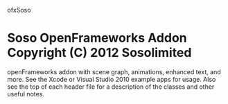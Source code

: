 ofxSoso

Soso OpenFrameworks Addon
Copyright (C) 2012 Sosolimited
=======

openFrameworks addon with scene graph, animations, enhanced text, and more. See the Xcode or Visual Studio 2010 example apps for usage. Also see the top of each header file for a description of the classes and other useful notes.